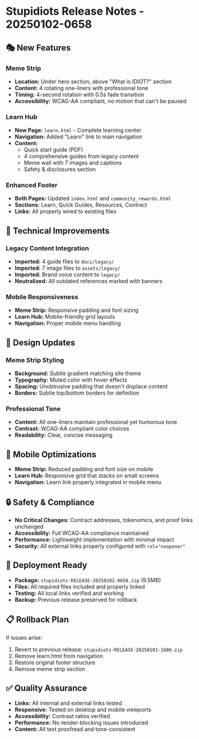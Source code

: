 # Stupidiots Release Notes - 20250102-0658

## 🎭 New Features

### Meme Strip
- **Location:** Under hero section, above "What is IDIOT?" section
- **Content:** 4 rotating one-liners with professional tone
- **Timing:** 4-second rotation with 0.5s fade transition
- **Accessibility:** WCAG-AA compliant, no motion that can't be paused

### Learn Hub
- **New Page:** `learn.html` - Complete learning center
- **Navigation:** Added "Learn" link to main navigation
- **Content:** 
  - Quick start guide (PDF)
  - 4 comprehensive guides from legacy content
  - Meme wall with 7 images and captions
  - Safety & disclosures section

### Enhanced Footer
- **Both Pages:** Updated `index.html` and `community_rewards.html`
- **Sections:** Learn, Quick Guides, Resources, Contract
- **Links:** All properly wired to existing files

## 🔧 Technical Improvements

### Legacy Content Integration
- **Imported:** 4 guide files to `docs/legacy/`
- **Imported:** 7 image files to `assets/legacy/`
- **Imported:** Brand voice content to `legacy/`
- **Neutralized:** All outdated references marked with banners

### Mobile Responsiveness
- **Meme Strip:** Responsive padding and font sizing
- **Learn Hub:** Mobile-friendly grid layouts
- **Navigation:** Proper mobile menu handling

## 🎨 Design Updates

### Meme Strip Styling
- **Background:** Subtle gradient matching site theme
- **Typography:** Muted color with hover effects
- **Spacing:** Unobtrusive padding that doesn't displace content
- **Borders:** Subtle top/bottom borders for definition

### Professional Tone
- **Content:** All one-liners maintain professional yet humorous tone
- **Contrast:** WCAG-AA compliant color choices
- **Readability:** Clear, concise messaging

## 📱 Mobile Optimizations

- **Meme Strip:** Reduced padding and font size on mobile
- **Learn Hub:** Responsive grid that stacks on small screens
- **Navigation:** Learn link properly integrated in mobile menu

## 🔒 Safety & Compliance

- **No Critical Changes:** Contract addresses, tokenomics, and proof links unchanged
- **Accessibility:** Full WCAG-AA compliance maintained
- **Performance:** Lightweight implementation with minimal impact
- **Security:** All external links properly configured with `rel="noopener"`

## 🚀 Deployment Ready

- **Package:** `stupidiots-RELEASE-20250102-0658.zip` (9.5MB)
- **Files:** All required files included and properly linked
- **Testing:** All local links verified and working
- **Backup:** Previous release preserved for rollback

## 📋 Rollback Plan

If issues arise:
1. Revert to previous release: `stupidiots-RELEASE-20250101-1600.zip`
2. Remove learn.html from navigation
3. Restore original footer structure
4. Remove meme strip section

## ✅ Quality Assurance

- **Links:** All internal and external links tested
- **Responsive:** Tested on desktop and mobile viewports
- **Accessibility:** Contrast ratios verified
- **Performance:** No render-blocking issues introduced
- **Content:** All text proofread and tone-consistent
